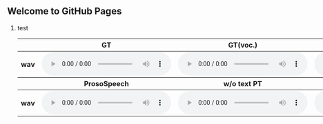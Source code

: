 ## Welcome to GitHub Pages

1. test
    <table style='width: 200%;'>
    <thead>
    <tr>
        <th></th>
        <th>GT</th>
        <th>GT(voc.)</th>
        <th>FastSpeech</th>
        <th>FastSpeech 2</th>
        <th>FastSpeech (joint)</th>
    </tr>
    </thead>
    <tbody>
    <tr>
        <th scope="row">wav</th>
        <td><audio controls="" ><source src="resources/audio/gt/4.mp3" type="audio/wav"></audio></td>
        <td><audio controls="" ><source src="resources/audio/gt_voc/4.mp3" type="audio/wav"></audio></td>
        <td><audio controls="" ><source src="resources/audio/fs/4.mp3" type="audio/wav"></audio></td>
        <td><audio controls="" ><source src="resources/audio/fs2/4.mp3" type="audio/wav"></audio></td>
        <td><audio controls="" ><source src="resources/audio/fs2_joint/4.mp3" type="audio/wav"></audio></td>
    </tr>
    </tbody>
    <thead>
    <tr>
        <th></th>
        <th>ProsoSpeech</th>
        <th>w/o text PT</th>
        <th>w/o audio PT</th>
        <th>w/o text/audio PT</th>
        <th></th>
    </tr>
    </thead>
    <tbody>
    <tr>
        <th scope="row">wav</th>
        <td><audio controls="" ><source src="resources/audio/main/4.mp3" type="audio/wav"></audio></td>
        <td><audio controls="" ><source src="resources/audio/wo_audio_pt/4.mp3" type="audio/wav"></audio></td>
        <td><audio controls="" ><source src="resources/audio/wo_audio_text_pt/4.mp3" type="audio/wav"></audio></td>
        <td><audio controls="" ><source src="resources/audio/wo_text_pt/4.mp3" type="audio/wav"></audio></td>
        <td></td>
    </tr>
    </tbody>
    </table>
<!-- 
<audio controls="" ><source src="wav/CSDEng_046_a_004.wav" type="audio/wav"></audio> 
<audio controls="" ><source src="wav/CSDEng_046_a_004.wav" type="audio/wav"></audio>
<audio controls="" ><source src="wav/CSDEng_046_a_004.wav" type="audio/wav"></audio>
<table> -->



    
    
    